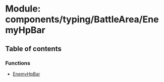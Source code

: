 # Module: components/typing/BattleArea/EnemyHpBar

## Table of contents

### Functions

- [EnemyHpBar](../functions/components_typing_BattleArea_EnemyHpBar.EnemyHpBar.md)
